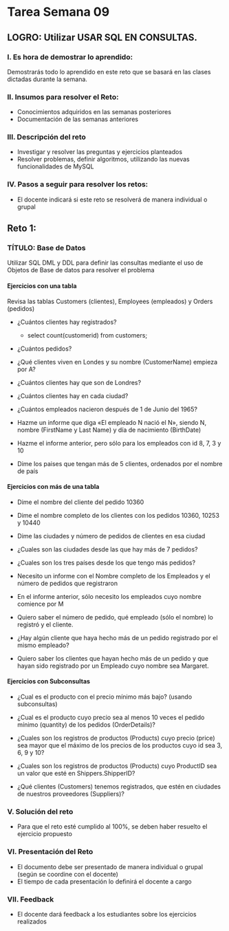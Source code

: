 # Tarea Semana 09

## LOGRO: Utilizar USAR SQL EN CONSULTAS. 

### I.	Es hora de demostrar lo aprendido:
Demostrarás todo lo aprendido en este reto que se basará en las clases dictadas durante la semana.
### II.	Insumos para resolver el Reto:
- Conocimientos adquiridos en las semanas posteriores
- Documentación de las semanas anteriores

### III.	Descripción del reto
- Investigar y resolver las preguntas y ejercicios planteados
- Resolver problemas, definir algoritmos, utilizando las nuevas funcionalidades de MySQL

### IV.	Pasos a seguir para resolver los retos: 

- El docente indicará si este reto se resolverá de manera individual o grupal

## Reto 1:

### TÍTULO: Base de Datos
Utilizar SQL DML y DDL para definir las consultas mediante el uso de Objetos de Base de datos para resolver el problema

#### Ejercicios con una tabla
Revisa las tablas Customers (clientes), Employees (empleados) y Orders (pedidos)

- ¿Cuántos clientes hay registrados?
    - select count(customerid) from customers;   
- ¿Cuántos pedidos?

- ¿Qué clientes viven en Londes y su nombre (CustomerName) empieza por A?

- ¿Cuántos clientes hay que son de Londres?

- ¿Cuántos clientes hay en cada ciudad?

- ¿Cuántos empleados nacieron después de 1 de Junio del 1965?

- Hazme un informe que diga «El empleado N nació el N», siendo N, nombre (FirstName y Last Name) y día de nacimiento (BirthDate)

- Hazme el informe anterior, pero sólo para los empleados con id 8, 7, 3 y 10

- Dime los paises que tengan más de 5 clientes, ordenados por el nombre de país

#### Ejercicios con más de una tabla
- Dime el nombre del cliente del pedido 10360

- Dime el nombre completo de los clientes con los pedidos 10360, 10253 y 10440

- Dime las ciudades y número de pedidos de clientes en esa ciudad

- ¿Cuales son las ciudades desde las que hay más de 7 pedidos?

- ¿Cuales son los tres países desde los que tengo más pedidos?

- Necesito un informe con el Nombre completo de los Empleados y el número de pedidos que registraron

- En el informe anterior, sólo necesito los empleados cuyo nombre comience por M

- Quiero saber el número de pedido, qué empleado (sólo el nombre) lo registró y el cliente.

- ¿Hay algún cliente que haya hecho más de un pedido registrado por el mismo empleado?

- Quiero saber los clientes que hayan hecho más de un pedido y que hayan sido registrado por un Empleado cuyo nombre sea Margaret.

#### Ejercicios con Subconsultas
- ¿Cual es el producto con el precio mínimo más bajo? (usando subconsultas)

- ¿Cual es el producto cuyo precio sea al menos 10 veces el pedido mínimo (quantity) de los pedidos (OrderDetails)?

- ¿Cuales son los registros de productos (Products) cuyo precio (price) sea mayor que el máximo de los precios de los productos cuyo id sea 3, 6, 9 y 10?

- ¿Cuales son los registros de productos (Products) cuyo ProductID sea un valor que esté en Shippers.ShipperID?

- ¿Qué clientes (Customers) tenemos registrados, que estén en ciudades de nuestros proveedores (Suppliers)?

### V.	Solución del reto
- Para que el reto esté cumplido al 100%, se deben haber resuelto el ejercicio propuesto

### VI.	Presentación del Reto
- El documento debe ser presentado de manera individual o grupal (según se coordine con el docente)
- El tiempo de cada presentación lo definirá el docente a cargo

### VII.	Feedback
- El docente dará feedback a los estudiantes sobre los ejercicios realizados